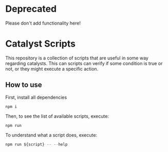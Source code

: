 # Deprecated

Please don't add functionality here!

# Catalyst Scripts

This repository is a collection of scripts that are useful in some way regarding catalysts. This can scripts can verify if some condition is true or not, or they might execute a specific action.

## How to use

First, install all dependencies
```
npm i
```

Then, to see the list of available scripts, execute:
```
npm run
```

To understand what a script does, execute:
```ts
npm run ${script} -- --help
```
